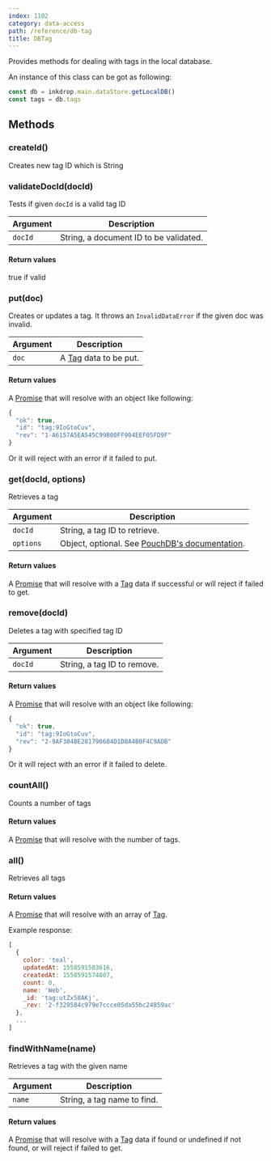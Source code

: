 ```yaml
---
index: 1102
category: data-access
path: /reference/db-tag
title: DBTag
---
```


Provides methods for dealing with tags in the local database.

An instance of this class can be got as following:

```js
const db = inkdrop.main.dataStore.getLocalDB()
const tags = db.tags
```

## Methods

### createId()

Creates new tag ID which is String

### validateDocId(docId)

Tests if given `docId` is a valid tag ID

| Argument | Description |
| -------- | ----------- |
| `docId` | String, a document ID to be validated.  |

#### Return values

true if valid

### put(doc)

Creates or updates a tag. It throws an `InvalidDataError` if the given doc was invalid.

| Argument | Description |
| -------- | ----------- |
| `doc` | A [Tag](/reference/data-models#a-nameresource-tagtaga) data to be put. |

#### Return values

A [Promise](https://developer.mozilla.org/en-US/docs/Web/JavaScript/Reference/Global_Objects/Promise) that will resolve with an object like following:

```js
{
  "ok": true,
  "id": "tag:9IoGtoCuv",
  "rev": "1-A6157A5EA545C99B00FF904EEF05FD9F"
}
```

Or it will reject with an error if it failed to put.

### get(docId, options)

Retrieves a tag

| Argument | Description |
| -------- | ----------- |
| `docId` | String, a tag ID to retrieve. |
| `options` | Object, optional. See [PouchDB's documentation](https://pouchdb.com/api.html#fetch_document). |

#### Return values

A [Promise](https://developer.mozilla.org/en-US/docs/Web/JavaScript/Reference/Global_Objects/Promise) that will resolve with a [Tag](/reference/data-models#a-nameresource-tagtaga) data if successful or will reject if failed to get.

### remove(docId)

Deletes a tag with specified tag ID

| Argument | Description |
| -------- | ----------- |
| `docId` | String, a tag ID to remove. |

#### Return values

A [Promise](https://developer.mozilla.org/en-US/docs/Web/JavaScript/Reference/Global_Objects/Promise) that will resolve with an object like following:

```js
{
  "ok": true,
  "id": "tag:9IoGtoCuv",
  "rev": "2-9AF304BE281790604D1D8A4B0F4C9ADB"
}
```

Or it will reject with an error if it failed to delete.

### countAll()

Counts a number of tags

#### Return values

A [Promise](https://developer.mozilla.org/en-US/docs/Web/JavaScript/Reference/Global_Objects/Promise) that will resolve with the number of tags.

### all()

Retrieves all tags

#### Return values

A [Promise](https://developer.mozilla.org/en-US/docs/Web/JavaScript/Reference/Global_Objects/Promise) that will resolve with an array of [Tag](/reference/data-models#a-nameresource-tagtaga).

Example response:

```js
[
  {
    color: 'teal',
    updatedAt: 1558591583616,
    createdAt: 1558591574807,
    count: 0,
    name: 'Web',
    _id: 'tag:utZx58AKj',
    _rev: '2-f329584c979e7ccce05da55bc24859ac'
  },
  ...
]
```

### findWithName(name)

Retrieves a tag with the given name

| Argument | Description |
| -------- | ----------- |
| `name` | String, a tag name to find. |

#### Return values

A [Promise](https://developer.mozilla.org/en-US/docs/Web/JavaScript/Reference/Global_Objects/Promise) that will resolve with a [Tag](/reference/data-models#a-nameresource-tagtaga) data if found or undefined if not found, or will reject if failed to get.

